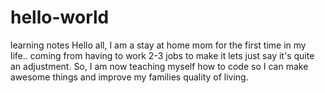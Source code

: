 # hello-world
learning notes
Hello all,
I am a stay at home mom for the first time in my life.. coming from having to work 2-3 jobs to make it lets just say it's quite an adjustment. So, I am now teaching myself how to code so I can make awesome things and improve my families quality of living. 
